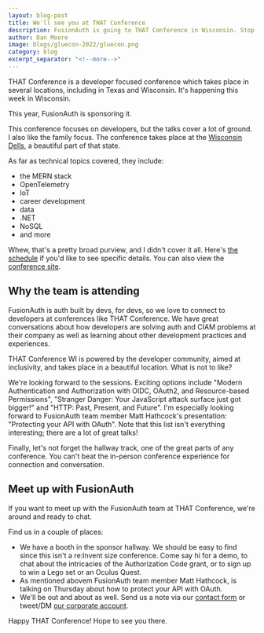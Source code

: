 ```yaml
---
layout: blog-post
title: We'll see you at THAT Conference
description: FusionAuth is going to THAT Conference in Wisconsin. Stop by and see us!
author: Dan Moore
image: blogs/gluecon-2022/gluecon.png
category: blog
excerpt_separator: "<!--more-->"
---
```


THAT Conference is a developer focused conference which takes place in several locations, including in Texas and Wisconsin. It's happening this week in Wisconsin.

This year, FusionAuth is sponsoring it.

<!--more-->

This conference focuses on developers, but the talks cover a lot of ground. I also like the family focus. The conference takes place at the [Wisconsin Dells](https://www.wisdells.com/), a beautiful part of that state.

As far as technical topics covered, they include:

* the MERN stack
* OpenTelemetry
* IoT
* career development
* data
* .NET
* NoSQL
* and more

Whew, that's a pretty broad purview, and I didn't cover it all. Here's [the schedule](https://that.us/events/wi/2022/schedule/) if you'd like to see specific details. You can also view the [conference site](https://that.us/events/wi/2022/).

## Why the team is attending

FusionAuth is auth built by devs, for devs, so we love to connect to developers at conferences like THAT Conference. We have great conversations about how developers are solving auth and CIAM problems at their company as well as learning about other development practices and experiences.

THAT Conference WI is powered by the developer community, aimed at inclusivity, and takes place in a beautiful location. What is not to like?

We're looking forward to the sessions. Exciting options include "Modern Authentication and Authorization with OIDC, OAuth2, and Resource-based Permissions", "Stranger Danger: Your JavaScript attack surface just got bigger!" and "HTTP: Past, Present, and Future". I'm especially looking forward to FusionAuth team member Matt Hathcock's presentation: "Protecting your API with OAuth". Note that this list isn't everything interesting; there are a lot of great talks!

Finally, let's not forget the hallway track, one of the great parts of any conference. You can't beat the in-person conference experience for connection and conversation.

## Meet up with FusionAuth

If you want to meet up with the FusionAuth team at THAT Conference, we're around and ready to chat.

Find us in a couple of places:

* We have a booth in the sponsor hallway. We should be easy to find since this isn't a re:Invent size conference. Come say hi for a demo, to chat about the intricacies of the Authorization Code grant, or to sign up to win a Lego set or an Oculus Quest.
* As mentioned abovem FusionAuth team member Matt Hathcock, is talking on Thursday about how to protect your API with OAuth.
* We'll be out and about as well. Send us a note via our [contact form](/contact) or tweet/DM [our corporate account](https://twitter.com/fusionauth).

Happy THAT Conference! Hope to see you there.
